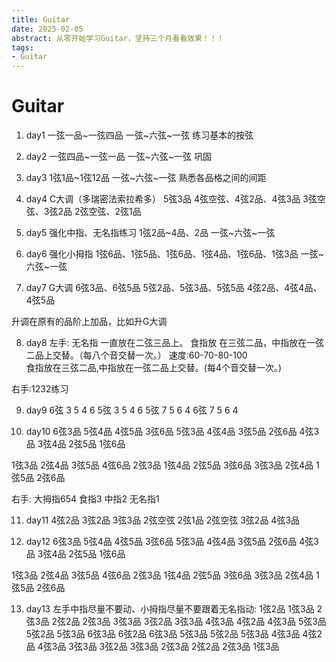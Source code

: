 ```yaml
---
title: Guitar
date: 2025-02-05
abstract: 从零开始学习Guitar，坚持三个月看看效果！！！
tags:
- Guitar
---
```

# Guitar
1. day1
一弦一品~一弦四品
一弦~六弦~一弦
练习基本的按弦

2. day2
一弦四品~一弦一品
一弦~六弦~一弦
巩固

3. day3
1弦1品~1弦12品
一弦~六弦~一弦
熟悉各品格之间的间距

4. day4
C大调（多瑞密法索拉希多）
5弦3品
4弦空弦、4弦2品、4弦3品
3弦空弦、3弦2品
2弦空弦、2弦1品

5. day5 
强化中指、无名指练习
1弦2品~4品、2品
一弦~六弦~一弦

6. day6
强化小拇指
1弦6品、1弦5品、1弦6品、1弦4品、1弦6品、1弦3品
一弦~六弦~一弦

7. day7
G大调
6弦3品、6弦5品
5弦2品、5弦3品、5弦5品
4弦2品、4弦4品、4弦5品

升调在原有的品阶上加品，比如升G大调

8. day8
左手:
无名指 一直放在二弦三品上。
食指放 在三弦二品，中指放在一弦二品上交替。（每八个音交替一次。）
速度:60-70-80-100  
食指放在三弦二品,中指放在一弦二品上交替。(每4个音交替一次。)

右手:1232练习

9. day9
6弦 3 5 4 6
5弦 3 5 4 6
5弦 7 5 6 4
6弦 7 5 6 4

10. day10
6弦3品 5弦4品 4弦5品 3弦6品
5弦3品 4弦4品 3弦5品 2弦6品
4弦3品 3弦4品 2弦5品 1弦6品

1弦3品 2弦4品 3弦5品 4弦6品
2弦3品 1弦4品 2弦5品 3弦6品
3弦3品 2弦4品 1弦5品 2弦6品

右手:
大拇指654
食指3 中指2 无名指1

11. day11
4弦2品 
3弦2品 3弦3品
2弦空弦 2弦1品 2弦空弦
3弦2品
4弦3品


12. day12
6弦3品 5弦4品 4弦5品 3弦6品
5弦3品 4弦4品 3弦5品 2弦6品
4弦3品 3弦4品 2弦5品 1弦6品

1弦3品 2弦4品 3弦5品 4弦6品
2弦3品 1弦4品 2弦5品 3弦6品
3弦3品 2弦4品 1弦5品 2弦6品

13. day13
左手中指尽量不要动、小拇指尽量不要跟着无名指动:
1弦2品 1弦3品 2弦3品 
2弦2品 2弦3品 3弦3品
3弦2品 3弦3品 4弦3品
4弦2品 4弦3品 5弦3品
5弦2品 5弦3品 6弦3品
6弦2品 6弦3品 5弦3品
5弦2品 5弦3品 4弦3品
4弦2品 4弦3品 3弦3品
3弦2品 3弦3品 2弦3品
2弦2品 2弦3品 1弦3品






